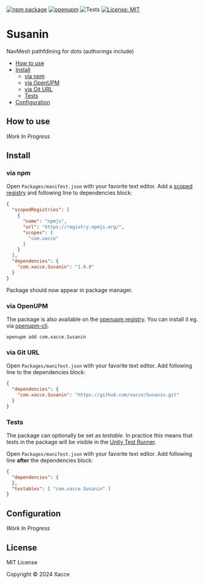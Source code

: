 [![npm package](https://img.shields.io/npm/v/com.xacce.Susanin)](https://www.npmjs.com/package/com.xacce.Susanin)
[![openupm](https://img.shields.io/npm/v/com.xacce.Susanin?label=openupm&registry_uri=https://package.openupm.com)](https://openupm.com/packages/com.xacce.Susanin/)
![Tests](https://github.com/xacce/Susanin/workflows/Tests/badge.svg)
[![License: MIT](https://img.shields.io/badge/License-MIT-green.svg)](https://opensource.org/licenses/MIT)

# Susanin

NavMesh pathfdining for dots (authorings include)

- [How to use](#how-to-use)
- [Install](#install)
  - [via npm](#via-npm)
  - [via OpenUPM](#via-openupm)
  - [via Git URL](#via-git-url)
  - [Tests](#tests)
- [Configuration](#configuration)

<!-- toc -->

## How to use

*Work In Progress*

## Install

### via npm

Open `Packages/manifest.json` with your favorite text editor. Add a [scoped registry](https://docs.unity3d.com/Manual/upm-scoped.html) and following line to dependencies block:
```json
{
  "scopedRegistries": [
    {
      "name": "npmjs",
      "url": "https://registry.npmjs.org/",
      "scopes": [
        "com.xacce"
      ]
    }
  ],
  "dependencies": {
    "com.xacce.Susanin": "1.0.0"
  }
}
```
Package should now appear in package manager.

### via OpenUPM

The package is also available on the [openupm registry](https://openupm.com/packages/com.xacce.Susanin). You can install it eg. via [openupm-cli](https://github.com/openupm/openupm-cli).

```
openupm add com.xacce.Susanin
```

### via Git URL

Open `Packages/manifest.json` with your favorite text editor. Add following line to the dependencies block:
```json
{
  "dependencies": {
    "com.xacce.Susanin": "https://github.com/xacce/Susanin.git"
  }
}
```

### Tests

The package can optionally be set as *testable*.
In practice this means that tests in the package will be visible in the [Unity Test Runner](https://docs.unity3d.com/2017.4/Documentation/Manual/testing-editortestsrunner.html).

Open `Packages/manifest.json` with your favorite text editor. Add following line **after** the dependencies block:
```json
{
  "dependencies": {
  },
  "testables": [ "com.xacce.Susanin" ]
}
```

## Configuration

*Work In Progress*

## License

MIT License

Copyright © 2024 Xacce
